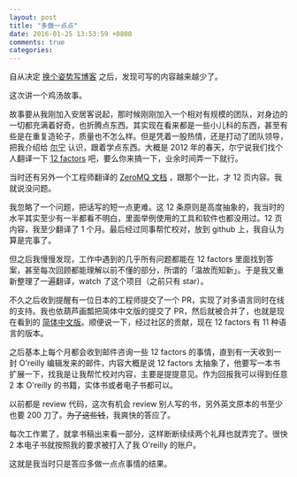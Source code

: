 ```yaml
---
layout: post
title: "多做一点点"
date: 2016-01-25 13:53:59 +0800
comments: true
categories:
---
```


自从决定 [换个姿势写博客](http://liangshan.me/blog/2014/09/09/huan-ge-zi-shi-xie-bo-ke/) 之后，发现可写的内容越来越少了。

这次讲一个鸡汤故事。

故事要从我刚加入安居客说起，那时候刚刚加入一个相对有规模的团队，对身边的一切都充满着好奇，也折腾点东西。其实现在看来都是一些小儿科的东西，甚至有些是在重复造轮子，质量也不怎么样。但是凭着一股热情，还是打动了团队领导，把我介绍给 [尔宁](https://github.com/erning) 认识，跟着学点东西。大概是 2012 年的春天，尔宁说我们找个人翻译一下 [12 factors](http://12factor.net/) 吧，要么你来搞一下，业余时间弄一下就行。

当时还有另外一个工程师翻译的 [ZeroMQ 文档](https://github.com/anjuke/zguide-cn) ，跟那个一比，才 12 页内容。我就说没问题。

我忽略了一个问题，把话写的短一点更难。这 12 条原则是高度抽象的，我当时的水平其实至少有一半都看不明白，里面举例使用的工具和软件也都没用过。12 页内容，我至少翻译了 1 个月。最后经过同事帮忙校对，放到 github 上，我自认为算是完事了。

但之后我慢慢发现，工作中遇到的几乎所有问题都能在 12 factors 里面找到答案，甚至每次回顾都能理解以前不懂的部分，所谓的「温故而知新」。于是我又重新整理了一遍翻译，watch 了这个项目（之前只有 star）。

不久之后收到提醒有一位日本的工程师提交了一个 PR，实现了对多语言同时在线的支持。我也依葫芦画瓢把简体中文版的提交了 PR，然后就被合并了，也就是现在看到的 [简体中文版](http://12factor.net/zh_cn/)。顺便说一下，经过社区的贡献，现在 12 factors 有 11 种语言的版本。

之后基本上每个月都会收到邮件咨询一些 12 factors 的事情，直到有一天收到一封 O'reilly 编辑发来的邮件，内容大概是说 12 factors 太抽象了，他要写一本书扩展一下，找我是让我帮忙校对内容，主要是提提意见。作为回报我可以得到任意 2 本 O'reilly 的书籍，实体书或者电子书都可以。

以前都是 review 代码，这次有机会 review 别人写的书，另外英文原本的书至少也要 200 刀了。~~为了这些钱~~，我爽快的答应了。

每次工作累了，就拿书稿出来看一部分，这样断断续续两个礼拜也就弄完了。很快 2 本电子书就按照我的要求被打入了我 O'reilly 的账户。

这就是我当时只是答应多做一点点事情的结果。
